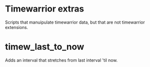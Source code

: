 # Timewarrior extras

Scripts that manuipulate timewarrior data, but that are not timewarrior extensions.

# timew_last_to_now

Adds an interval that stretches from last interval 'til now.
